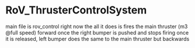 # RoV_ThrusterControlSystem

main file is rov_control
right now the all it does is fires the main thruster (m3 @full speed) forward once the right bumper is pushed and stops firing once it is released,
left bumper does the same to the main thruster but backwards
